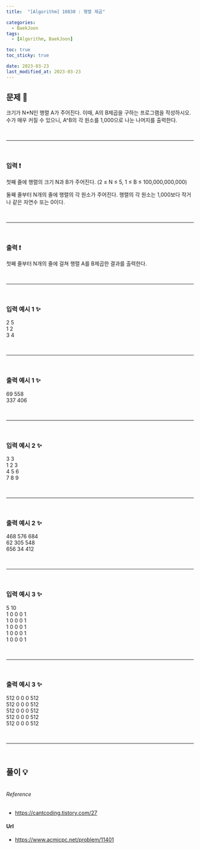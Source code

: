 ```yaml
---
title:  "[Algorithm] 10830 : 행렬 제곱" 

categories:
  - BaekJoon
tags:
  - [Algorithm, BaekJoon]

toc: true
toc_sticky: true

date: 2023-03-23
last_modified_at: 2023-03-23
---
```


## 문제 🔎
크기가 N*N인 행렬 A가 주어진다. 이때, A의 B제곱을 구하는 프로그램을 작성하시오. 수가 매우 커질 수 있으니, A^B의 각 원소를 1,000으로 나눈 나머지를 출력한다.

<br>

---

<br>

### 입력 ❗
첫째 줄에 행렬의 크기 N과 B가 주어진다. (2 ≤ N ≤  5, 1 ≤ B ≤ 100,000,000,000) <br>

둘째 줄부터 N개의 줄에 행렬의 각 원소가 주어진다. 행렬의 각 원소는 1,000보다 작거나 같은 자연수 또는 0이다.

<br>

---

<br>

### 출력 ❗
첫째 줄부터 N개의 줄에 걸쳐 행렬 A를 B제곱한 결과를 출력한다.


<br>

---

<br>

### 입력 예시 1 ✨
2 5 <br>
1 2 <br>
3 4 <br>

<br>

---

<br>

### 출력 예시 1 ✨
69 558 <br>
337 406 <br>

<br>

---

<br>

### 입력 예시 2 ✨
3 3 <br>
1 2 3 <br>
4 5 6 <br>
7 8 9 <br>

<br>

---

<br>

### 출력 예시 2 ✨
468 576 684 <br>
62 305 548 <br>
656 34 412 <br>

<br>

---

<br>

### 입력 예시 3 ✨
5 10 <br>
1 0 0 0 1 <br>
1 0 0 0 1 <br>
1 0 0 0 1 <br>
1 0 0 0 1 <br>
1 0 0 0 1 <br>

<br>

---

<br>

### 출력 예시 3 ✨
512 0 0 0 512 <br>
512 0 0 0 512 <br>
512 0 0 0 512 <br>
512 0 0 0 512 <br>
512 0 0 0 512 <br>

<br>

---

<br>

## 풀이 💡
```python

```

###### Reference
- https://cantcoding.tistory.com/27


#### Url
- https://www.acmicpc.net/problem/11401

